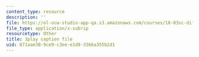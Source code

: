 ```yaml
---
content_type: resource
description: ''
file: https://ol-ocw-studio-app-qa.s3.amazonaws.com/courses/18-03sc-differential-equations-fall-2011/871aae309ce9c3eee1d93366a355b2d1_tVzaX9u6YAE.srt
file_type: application/x-subrip
resourcetype: Other
title: 3play caption file
uid: 871aae30-9ce9-c3ee-e1d9-3366a355b2d1
---
```

